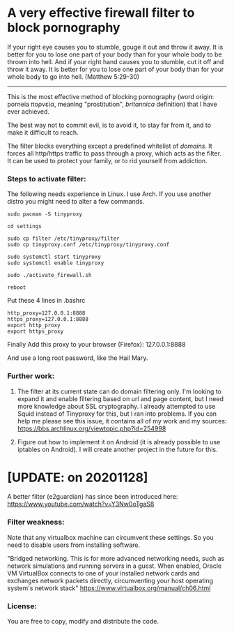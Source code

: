 # A very effective firewall filter to block pornography

If your right eye causes you to stumble, gouge it out and throw it away. It is better for you to lose one part of your body than for your whole body to be thrown into hell. And if your right hand causes you to stumble, cut it off and throw it away. It is better for you to lose one part of your body than for your whole body to go into hell. (Matthew 5:29-30)

* * *

This is the most effective method of blocking pornography (word origin: porneia πορνεία, meaning "prostitution", _britannica_ definition) that I have ever achieved.

The best way not to commit evil, is to avoid it, to stay far from it, and to make it difficult to reach.

The filter blocks everything except a predefined whitelist of _domains_. It forces all http/https traffic to pass through a proxy, which acts as the filter. It can be used to protect your family, or to rid yourself from addiction.

### Steps to activate filter:
The following needs experience in Linux. I use Arch. If you use another distro you might need to alter a few commands.
```
sudo pacman -S tinyproxy

cd settings

sudo cp filter /etc/tinyproxy/filter
sudo cp tinyproxy.conf /etc/tinyproxy/tinyproxy.conf

sudo systemctl start tinyproxy
sudo systemctl enable tinyproxy

sudo ./activate_firewall.sh

reboot
```
Put these 4 lines in .bashrc
```
http_proxy=127.0.0.1:8888
https_proxy=127.0.0.1:8888
export http_proxy
export https_proxy
```

Finally Add this proxy to your browser (Firefox): 127.0.0.1:8888

And use a long root password, like the Hail Mary.

### Further work:
1. The filter at its current state can do domain filtering only. I'm looking to expand it and enable filtering based on url and page content, but I need more knowledge about SSL cryptography. I already attempted to use Squid instead of Tinyproxy for this, but I ran into problems. If you can help me please see this issue, it contains all of my work and my sources:
https://bbs.archlinux.org/viewtopic.php?id=254998

2. Figure out how to implement it on Android (it is already possible to use iptables on Android). I will create another project in the future for this.

# [UPDATE: on 20201128]
A better filter (e2guardian) has since been introduced here:
https://www.youtube.com/watch?v=Y3Nw0oTgaS8

### Filter weakness:
Note that any virtualbox machine can circumvent these settings. So you need to disable users from installing software.

"Bridged networking. This is for more advanced networking needs, such as network simulations and running servers in a guest. When enabled, Oracle VM VirtualBox connects to one of your installed network cards and exchanges network packets directly, circumventing your host operating system's network stack" https://www.virtualbox.org/manual/ch06.html

### License:
You are free to copy, modify and distribute the code.
